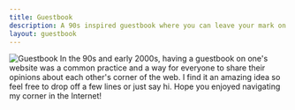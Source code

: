 ```yaml
---
title: Guestbook
description: A 90s inspired guestbook where you can leave your mark on this website.
layout: guestbook
---
```


<style>
img.guestbook {
  margin-top: 0;
  width: 6rem;
}
</style>

![Guestbook](https://cdn.hacdias.com/media/2022-03-book-purple.gif?class=left+pixelated+guestbook) In the 90s and early 2000s, having a guestbook on one's website was a common practice and a way for everyone to share their opinions about each other's corner of the web. I find it an amazing idea so feel free to drop off a few lines or just say hi. Hope you enjoyed navigating my corner in the Internet!

<!--more-->
